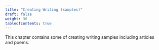 ```yaml
---
title: "Creating Writing (samples)"
draft: false
weight: 30
tableofcontents: true
---
```



This chapter contains some of creating writing samples including articles and poems.
